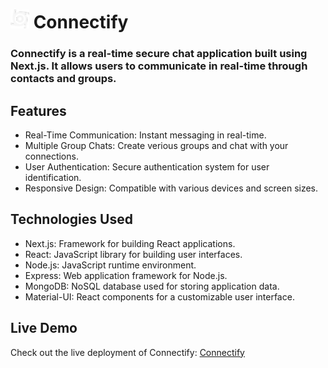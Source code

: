 # <img src="https://github.com/Sahil-911/Connectify/blob/master/public/CycloneIcon.svg" alt="Connectify Logo" width="30" height="30"> Connectify
### Connectify is a real-time secure chat application built using Next.js. It allows users to communicate in real-time through contacts and groups.

## Features
- Real-Time Communication: Instant messaging in real-time.
- Multiple Group Chats: Create verious groups and chat with your connections.
- User Authentication: Secure authentication system for user identification.
- Responsive Design: Compatible with various devices and screen sizes.

## Technologies Used
- Next.js: Framework for building React applications.
- React: JavaScript library for building user interfaces.
- Node.js: JavaScript runtime environment.
- Express: Web application framework for Node.js.
- MongoDB: NoSQL database used for storing application data.
- Material-UI: React components for a customizable user interface.

## Live Demo

Check out the live deployment of Connectify: [Connectify](https://connectify-zeta.vercel.app/)

